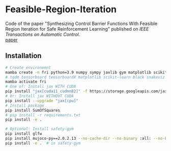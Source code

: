 # Feasible-Region-Iteration
Code of the paper "Synthesizing Control Barrier Functions With Feasible Region Iteration for Safe Reinforcement Learning" published on *IEEE Transactions on Automatic Control*.\
[paper](https://ieeexplore.ieee.org/document/10328440)

## Installation

```bash
# Create environemnt
mamba create -n fri python=3.9 numpy sympy jaxlib gym matplotlib scikit-learn dm-haiku numpyro optax
# tqdm tensorboard tensorboardX matplotlib scikit-learn black snakeviz ipykernel ipywidgets Cython imageio cffi fasteners
mamba activate fri
# One of: Install jax WITH CUDA
pip install "jax[cuda11_cudnn82]" -f https://storage.googleapis.com/jax-releases/jax_cuda_releases.html
# Or: Install jax WITHOUT CUDA
pip install --upgrade "jax[cpu]"
# Install package
pip install SumOfSquares
# pip install -r requirements.txt
pip install -e .

# Optional: Install safety-gym
pip install glfw
pip install mujoco-py==2.0.2.13 --no-cache-dir --no-binary :all: --no-build-isolation
pip install -e .  # in safety-gym
```
